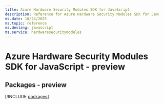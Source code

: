 ```yaml
---
title: Azure Hardware Security Modules SDK for JavaScript
description: Reference for Azure Hardware Security Modules SDK for JavaScript
ms.date: 10/24/2025
ms.topic: reference
ms.devlang: javascript
ms.service: hardwaresecuritymodules
---
```

# Azure Hardware Security Modules SDK for JavaScript - preview
## Packages - preview
[!INCLUDE [packages](hardware-security-modules-index.md)]